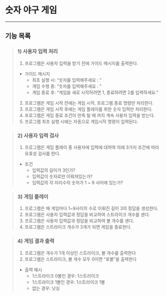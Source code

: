 # 숫자 야구 게임

---

## 기능 목록
> ### 1) 사용자 입력 처리 
> 1. 프로그램은 사용자 입력을 받기 전에 가이드 메시지를 출력한다.
> * 가이드 메시지
>   * 최초 실행 시: “숫자를 입력해주세요 : ”
>   * 게임 수행 중: “숫자를 입력해주세요 : ”
>   * 게임 종료 후: “게임을 새로 시작하려면 1, 종료하려면 2를 입력하세요.” 
> 2. 프로그램은 게임 시작 전에는 게임 시작, 프로그램 종료 명령만 처리한다.
> 3. 프로그램은 게임 시작 후에는 게임 플레이를 위한 숫자 입력만 처리한다.
> 4. 프로그램은 게임 종료 조건이 만족 될 때 까지 계속 사용자 입력을 받는다.
> 5. 프로그램 최초 실행 시에는 자동으로 게임시작 명령이 입력된다.

> ### 2) 사용자 입력 검사
> 1. 프로그램은 게임 플레이 중 사용자에 입력에 대하여 아래 3가지 조건에 따라 유효성 검사를 한다.
> * 조건
>   * 입력값의 길이가 3인가?
>   * 입력값이 숫자로만 이뤄져있는가?
>   * 입력값의 각 자리수의 숫자가 1 ~ 9 사이에 있는가?

> ### 3) 게임 플레이
>    1. 프로그램은 매 게임마다 1~9사이의 수로 이뤄진 길이 3의 정답을 생성한다.
>    2. 프로그램은 사용자 입력값과 정답을 비교하여 스트라이크 개수를 센다.
>    3. 프로그램은 사용자 입력값과 정답을 비교하여 볼 개수를 센다.
>    4. 프로그램은 스트라이크 개수가 3개가 되면 게임을 종료한다.

> ### 4) 게임 결과 출력
>   1. 프로그램은 개수가 1개 이상인 스트라이크, 볼 개수를 출력한다
>   2. 프로그램은 스트라이크, 볼 개수 모두 0이면 “포볼”을 출력한다
>   * 출력 예시
>       * 1스트라이크 0볼인 경우: 1스트라이크
>       * 1스트라이크 1볼인 경우: 1스트라이크 1볼
>       * 없는 경우: 낫싱